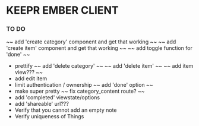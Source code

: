 # KEEPR EMBER CLIENT

### TO DO

~~ add 'create category' component and get that working ~~
~~ add 'create item' component and get that working ~~
~~ add toggle function for 'done' ~~
- prettify
~~ add 'delete category' ~~
~~ add 'delete item' ~~
~~ add item view??? ~~
- add edit item
- limit authentication / ownership
~~ add 'done' option ~~
- make super pretty
~~ fix category_content route? ~~
- add 'completed' viewstate/options
- add 'shareable' url???
- Verify that you cannot add an empty note
- Verify uniqueness of Things
